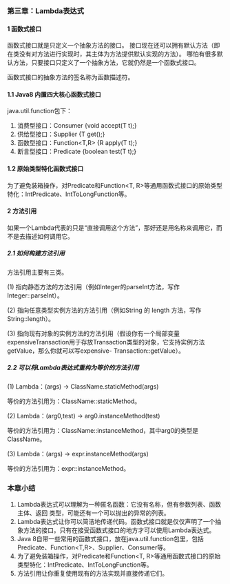 ### 第三章：Lambda表达式
#### 1 函数式接口
函数式接口就是只定义一个抽象方法的接口。
接口现在还可以拥有默认方法（即在类没有对方法进行实现时，其主体为方法提供默认实现的方法）。
哪怕有很多默认方法，只要接口只定义了一个抽象方法，它就仍然是一个函数式接口。

函数式接口的抽象方法的签名称为函数描述符。

#### 1.1 Java8 内置四大核心函数式接口
java.util.function包下：
1. 消费型接口：Consumer<T> {void accept(T t);}
2. 供给型接口：Supplier<T> {T get();}
3. 函数型接口：Function<T,R> {R apply(T t);}
4. 断言型接口：Predicate<T> {boolean test(T t);}

#### 1.2 原始类型特化函数式接口
为了避免装箱操作，对Predicate<T>和Function<T, R>等通用函数式接口的原始类型特化：IntPredicate、IntToLongFunction等。 

#### 2 方法引用
如果一个Lambda代表的只是“直接调用这个方法”，那好还是用名称来调用它，而不是去描述如何调用它。

##### 2.1 如何构建方法引用
方法引用主要有三类。 

(1) 指向静态方法的方法引用（例如Integer的parseInt方法，写作Integer::parseInt）。

(2) 指向任意类型实例方法的方法引用（例如String 的 length 方法，写作 String::length）。
 
(3) 指向现有对象的实例方法的方法引用（假设你有一个局部变量expensiveTransaction用于存放Transaction类型的对象，它支持实例方法getValue，那么你就可以写expensive- Transaction::getValue）。

##### 2.2 可以将Lambda表达式重构为等价的方法引用
(1) Lambda：(args) -> ClassName.staticMethod(args)

等价的方法引用为：ClassName::staticMethod。

(2) Lambda：(arg0,test) -> arg0.instanceMethod(test)

等价的方法引用为：ClassName::instanceMethod，其中arg0的类型是ClassName。

(3) Lambda：(args) -> expr.instanceMethod(args)

等价的方法引用为：expr::instanceMethod。

### 本章小结
1. Lambda表达式可以理解为一种匿名函数：它没有名称，但有参数列表、函数主体、返回 类型，可能还有一个可以抛出的异常的列表。
2. Lambda表达式让你可以简洁地传递代码。函数式接口就是仅仅声明了一个抽象方法的接口。只有在接受函数式接口的地方才可以使用Lambda表达式。
3. Java 8自带一些常用的函数式接口，放在java.util.function包里，包括Predicate<T>、Function<T,R>、Supplier<T>、Consumer<T>等。
4. 为了避免装箱操作，对Predicate<T>和Function<T, R>等通用函数式接口的原始类型特化：IntPredicate、IntToLongFunction等。
5. 方法引用让你重复使用现有的方法实现并直接传递它们。